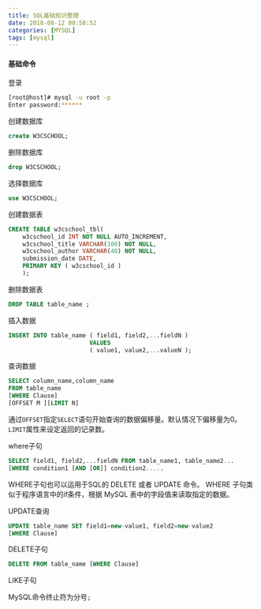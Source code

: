 ```yaml
---
title: SQL基础知识整理
date: 2018-08-12 00:58:52
categories: [MYSQL]
tags: [mysql]
---
```


#### 基础命令

登录
```bash
[root@host]# mysql -u root -p
Enter password:******
```

  <!--more-->

创建数据库
```sql
create W3CSCHOOL;
```

删除数据库
```sql
drop W3CSCHOOL;
```

选择数据库
```sql
use W3CSCHOOL;
```

创建数据表
```sql
CREATE TABLE w3cschool_tbl(
    w3cschool_id INT NOT NULL AUTO_INCREMENT,
    w3cschool_title VARCHAR(100) NOT NULL,
    w3cschool_author VARCHAR(40) NOT NULL,
    submission_date DATE,
    PRIMARY KEY ( w3cschool_id )
    );
```

删除数据表
```sql
DROP TABLE table_name ;
```

插入数据
```sql
INSERT INTO table_name ( field1, field2,...fieldN )
                       VALUES
                       ( value1, value2,...valueN );
```

查询数据
```sql
SELECT column_name,column_name
FROM table_name
[WHERE Clause]
[OFFSET M ][LIMIT N]
```
通过``OFFSET``指定``SELECT``语句开始查询的数据偏移量。默认情况下偏移量为0。
``LIMIT``属性来设定返回的记录数。

where子句
```sql
SELECT field1, field2,...fieldN FROM table_name1, table_name2...
[WHERE condition1 [AND [OR]] condition2.....
```
WHERE子句也可以运用于SQL的 DELETE 或者 UPDATE 命令。
WHERE 子句类似于程序语言中的if条件，根据 MySQL 表中的字段值来读取指定的数据。

UPDATE查询
```sql
UPDATE table_name SET field1=new-value1, field2=new-value2
[WHERE Clause]
```

DELETE子句
```sql
DELETE FROM table_name [WHERE Clause]
```

LIKE子句





MySQL命令终止符为分号``;``


